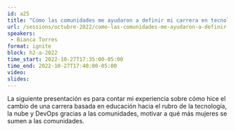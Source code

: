 ```yaml
---
id: a25
title: "Cómo las comunidades me ayudaron a definir mi carrera en tecnología"
url: /sessions/octubre-2022/como-las-comunidades-me-ayudaron-a-definir-mi-carrera-en-tecnologia
speakers:
 - Bianca Torres
format: ignite
block: h2-a-2022
time_start: 2022-10-27T17:35:00-05:00
time_end: 2022-10-27T17:40:00-05:00
video:
slides:
---
```


La siguiente presentación es para contar mi experiencia sobre cómo hice el cambio de una carrera basada en educación hacia el rubro de la tecnología, la nube y DevOps gracias a las comunidades, motivar a qué más mujeres se sumen a las comunidades.
